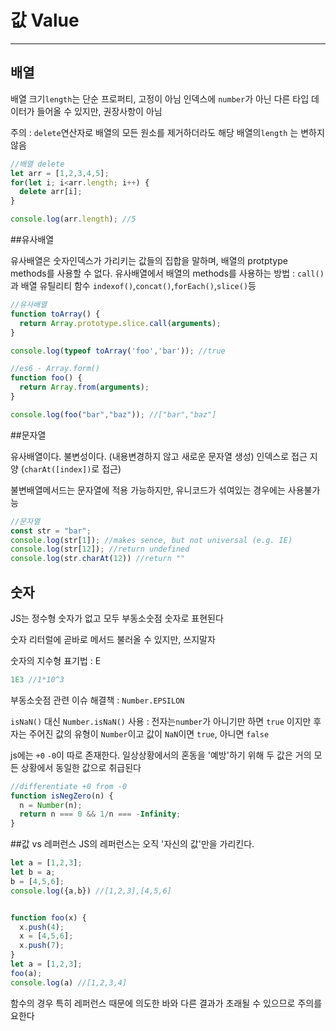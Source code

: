 # 값 Value
***
## 배열 

배열 크기`length`는 단순 프로퍼티, 고정이 아님
인덱스에 `number`가 아닌 다른 타입 데이터가 들어올 수 있지만, 권장사항이 아님 

주의 : `delete`연산자로 배열의 모든 원소를 제거하더라도 해당 배열의`length` 는 변하지 않음 
```js
//배열 delete
let arr = [1,2,3,4,5];
for(let i; i<arr.length; i++) {
  delete arr[i];
}

console.log(arr.length); //5
```

##유사배열

유사배열은 숫자인덱스가 가리키는 값들의 집합을 말하며, 배열의 protptype methods를 사용할 수 없다.
유사배열에서 배열의 methods를 사용하는 방법 : `call()` 과 배열 유틸리티 함수 `indexof()`,`concat()`,`forEach()`,`slice()`등
```js
//유사배열
function toArray() {
  return Array.prototype.slice.call(arguments);
}

console.log(typeof toArray('foo','bar')); //true

//es6 - Array.form()
function foo() {
  return Array.from(arguments);
}

console.log(foo("bar","baz")); //["bar","baz"]
```

##문자열

유사배열이다. 
불변성이다. (내용변경하지 않고 새로운 문자열 생성)
인덱스로 접근 지양 (`charAt([index])`로 접근)

불변배열메서드는 문자열에 적용 가능하지만, 유니코드가 섞여있는 경우에는 사용불가능

```js
//문자열
const str = "bar";
console.log(str[1]); //makes sence, but not universal (e.g. IE)
console.log(str[12]); //return undefined
console.log(str.charAt(12)) //return ""
```


## 숫자

JS는 정수형 숫자가 없고 모두 부동소숫점 숫자로 표현된다

숫자 리터럴에 곧바로 메서드 불러올 수 있지만, 쓰지말자

숫자의 지수형 표기법 : E
```js
1E3 //1*10^3
```
부동소숫점 관련 이슈 해결책 : `Number.EPSILON`

`isNaN()` 대신 `Number.isNaN()` 사용 : 
전자는`number`가 아니기만 하면 `true` 이지만 후자는 주어진 값의 유형이 `Number`이고 값이 `NaN`이면 `true`, 아니면 `false`

js에는 `+0` `-0`이 따로 존재한다. 일상상황에서의 혼동을 '예방'하기 위해 두 값은 거의 모든 상황에서 동일한 값으로 취급된다
```js
//differentiate +0 from -0
function isNegZero(n) {
  n = Number(n);
  return n === 0 && 1/n === -Infinity;
}
```


##값 vs 레퍼런스
JS의 레퍼런스는 오직 '자신의 값'만을 가리킨다.
```javascript
let a = [1,2,3];
let b = a;
b = [4,5,6];
console.log({a,b}) //[1,2,3],[4,5,6]


function foo(x) {
  x.push(4);
  x = [4,5,6];
  x.push(7);
}
let a = [1,2,3];
foo(a);
console.log(a) //[1,2,3,4]
```
함수의 경우 특히 레퍼런스 때문에 의도한 바와 다른 결과가 초래될 수 있으므로 주의를 요한다
